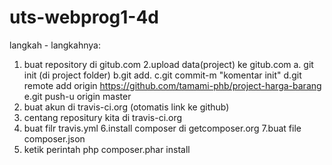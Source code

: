 # uts-webprog1-4d
langkah - langkahnya:

1. buat repository di gitub.com
2.upload data(project) ke gitub.com
	a. git init (di project folder)
	b.git add.
	c.git commit-m "komentar init"
	d.git remote add origin
	https://github.com/tamami-phb/project-harga-barang
	e.git push-u origin master
3. buat akun di travis-ci.org (otomatis link ke github)
4. centang repositury kita di travis-ci.org
5. buat filr travis.yml
6.install composer di getcomposer.org
7.buat file composer.json
8. ketik perintah php composer.phar install